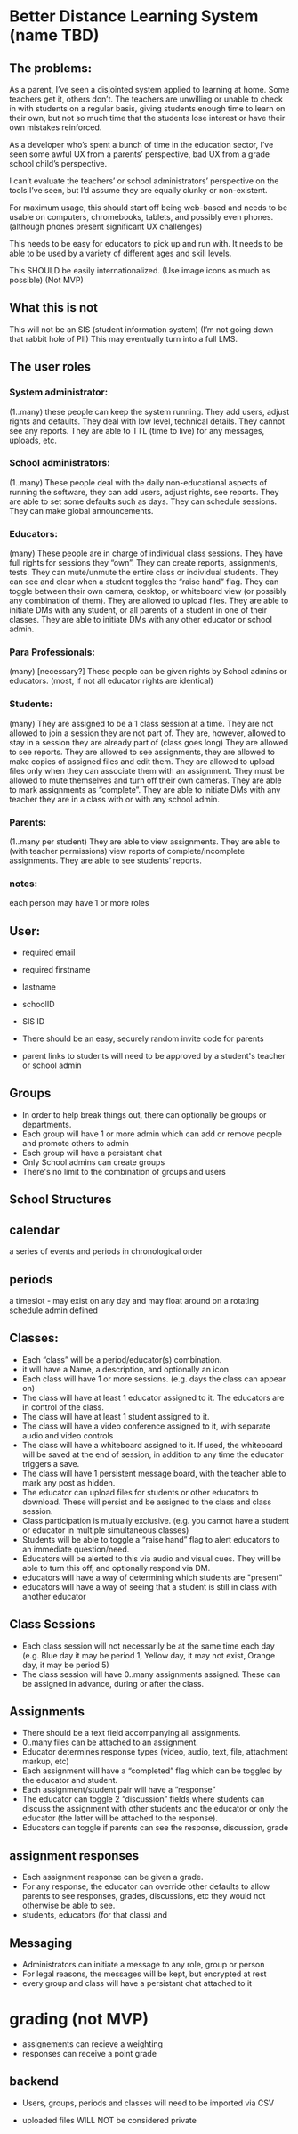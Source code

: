 # Better Distance Learning System (name TBD)

## The problems:
As a parent, I’ve seen a disjointed system applied to learning at home.  Some teachers get it, others don’t.  The teachers are unwilling or unable to check in with students on a regular basis, giving students enough time to learn on their own, but not so much time that the students lose interest or have their own mistakes reinforced.

As a developer who’s spent a bunch of time in the education sector, I’ve seen some awful UX from a parents’ perspective, bad UX from a grade school child’s perspective.

I can’t evaluate the teachers’ or school administrators’ perspective on the tools I’ve seen, but I’d assume they are equally clunky or non-existent.

For maximum usage, this should start off being web-based and needs to be usable on computers, chromebooks, tablets, and possibly even phones.  (although phones present significant UX challenges)

This needs to be easy for educators to pick up and run with.  It needs to be able to be used by a variety of different ages and skill levels.

This SHOULD be easily internationalized. (Use image icons as much as possible) (Not MVP)

## What this is not
This will not be an SIS (student information system) (I’m not going down that rabbit hole of PII) This may eventually turn into a full LMS.

## The user roles
### System administrator: 
(1..many) these people can keep the system running.  They add users, adjust rights and defaults.  They deal with low level, technical details.  They cannot see any reports.  They are able to TTL (time to live) for any messages, uploads, etc.

### School administrators: 
(1..many) These people deal with the daily non-educational aspects of running the software, they can add users, adjust rights, see reports. They are able to set some defaults such as days.  They can schedule sessions. They can make global announcements.

### Educators: 
(many) These people are in charge of individual class sessions.  They have full rights for sessions they “own”. They can create reports, assignments, tests.  They can mute/unmute the entire class or individual students.  They can see and clear when a student toggles the “raise hand” flag.  They can toggle between their own camera, desktop, or whiteboard view (or possibly any combination of them). They are allowed to upload files.  They are able to initiate DMs with any student, or all parents of a student in one of their classes.  They are able to initiate DMs with any other educator or school admin.

### Para Professionals: 
(many) [necessary?] These people can be given rights by School admins or educators. (most, if not all educator rights are identical)

### Students: 
(many) They are assigned to be a 1 class session at a time.  They are not allowed to join a session they are not part of.  They are, however, allowed to stay in a session they are  already part of (class goes long)  They are allowed to see reports.  They are allowed to see assignments, they are allowed to make copies of assigned files and edit them.  They are allowed to upload files only when they can associate them with an assignment.  They must be allowed to mute themselves and turn off their own cameras. They are able to mark assignments as “complete”.  They are able to initiate DMs with any teacher they are in a class with or with any school admin.

### Parents: 
(1..many per student) They are able to view assignments. They are able to (with teacher permissions) view reports of complete/incomplete assignments. They are able to see students’ reports.

### notes:
each person may have 1 or more roles

## User:
* required email
* required firstname
* lastname
* schoolID
* SIS ID

* There should be an easy, securely random invite code for parents
* parent links to students will need to be approved by a student's teacher or school admin

## Groups
* In order to help break things out, there can optionally be groups or departments.
* Each group will have 1 or more admin which can add or remove people and promote others to admin
* Each group will have a persistant chat 
* Only School admins can create groups
* There's no limit to the combination of groups and users


## School Structures
## calendar
a series of events and periods in chronological order

## periods
a timeslot - may exist on any day and may float around on a rotating schedule
admin defined

## Classes:
* Each “class” will be a period/educator(s) combination.
* it will have a Name, a description, and optionally an icon
* Each class will have 1 or more sessions. (e.g. days the class can appear on)
* The class will have at least 1 educator assigned to it.  The educators are in control of the class.
* The class will have at least 1 student assigned to it.
* The class will have a video conference assigned to it, with separate audio and video controls
* The class will have a whiteboard assigned to it.  If used, the whiteboard will be saved at the end of session, in addition to any time the educator triggers a save.
* The class will have 1 persistent message board, with the teacher able to mark any post as hidden.
* The educator can upload files for students or other educators to download.  These will persist and be assigned to the class and class session.
* Class participation is mutually exclusive. (e.g. you cannot have a student or educator in multiple simultaneous classes)
* Students will be able to toggle a “raise hand” flag to alert educators to an immediate question/need.
* Educators will be alerted to this via audio and visual cues.  They will be able to turn this off, and optionally respond via DM.
* educators will have a way of determining which students are "present"
* educators will have a way of seeing that a student is still in class with another educator

## Class Sessions
* Each class session will not necessarily be at the same time each day (e.g. Blue day it may be period 1, Yellow day, it may not exist, Orange day, it may be period 5)
* The class session will have 0..many assignments assigned. These can be assigned in advance, during or after the class.


## Assignments
* There should be a text field accompanying all assignments.
* 0..many files can be attached to an assignment.
* Educator determines response types (video, audio, text, file, attachment markup, etc)
* Each assignment will have a “completed” flag which can be toggled by the educator and student.
* Each assignment/student pair will have a “response”
* The educator can toggle 2 “discussion” fields where students can discuss the assignment with other students and the educator or only the educator (the latter will be attached to the response).
* Educators can toggle if parents can see the response, discussion, grade

## assignment responses
* Each assignment response can be given a grade.
* For any response, the educator can override other defaults to allow parents to see responses, grades, discussions, etc they would not otherwise be able to see.
* students, educators (for that class) and 

## Messaging
* Administrators can initiate a message to any role, group or person
* For legal reasons, the messages will be kept, but encrypted at rest
* every group and class will have a persistant chat attached to it

# grading (not MVP)
* assignements can recieve a weighting
* responses can receive a point grade

## backend
* Users, groups, periods and classes will need to be imported via CSV

* uploaded files WILL NOT be considered private

